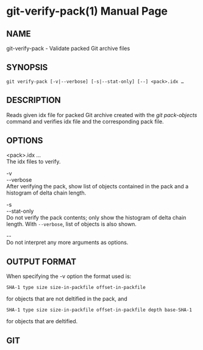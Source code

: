 # git-verify-pack(1) Manual Page

## NAME

git-verify-pack - Validate packed Git archive files

## SYNOPSIS

    git verify-pack [-v|--verbose] [-s|--stat-only] [--] <pack>.idx …​

## DESCRIPTION

Reads given idx file for packed Git archive created with the _git pack-objects_ command and verifies idx file and the corresponding pack file.

## OPTIONS

&lt;pack&gt;.idx …​  
The idx files to verify.

-v  
--verbose  
After verifying the pack, show list of objects contained in the pack and a histogram of delta chain length.

-s  
--stat-only  
Do not verify the pack contents; only show the histogram of delta chain length. With `--verbose`, list of objects is also shown.

--  
Do not interpret any more arguments as options.

## OUTPUT FORMAT

When specifying the -v option the format used is:

    SHA-1 type size size-in-packfile offset-in-packfile

for objects that are not deltified in the pack, and

    SHA-1 type size size-in-packfile offset-in-packfile depth base-SHA-1

for objects that are deltified.

## GIT
